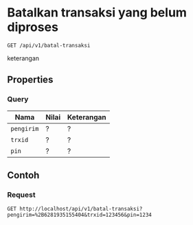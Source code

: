 # Batalkan transaksi yang belum diproses
```http
GET /api/v1/batal-transaksi
```
keterangan
## Properties
### Query
Nama  | Nilai | Keterangan
--- | --- | ---
<code>pengirim</code> | ? | ?
<code>trxid</code> | ? | ?
<code>pin</code> | ? | ?

## Contoh

### Request
```http
GET http://localhost/api/v1/batal-transaksi?pengirim=%2B6281935155404&trxid=123456&pin=1234
```
